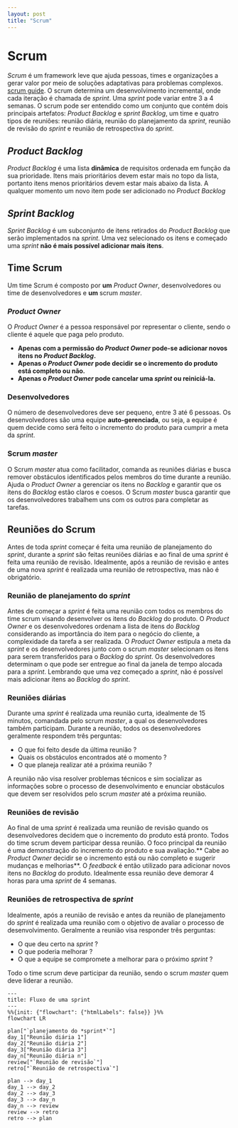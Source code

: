 ```yaml
---
layout: post
title: "Scrum"
---
```


# Scrum

_Scrum_ é um framework leve que ajuda pessoas, times e organizações a gerar valor por meio de soluções adaptativas para problemas complexos. [scrum guide][guide]. O scrum determina um desenvolvimento incremental, onde cada iteração é chamada de _sprint_. Uma _sprint_ pode variar entre 3 a 4 semanas. O scrum pode ser entendido como um conjunto que contém dois principais artefatos: _Product_ _Backlog_ e _sprint_ _Backlog_, um time e quatro tipos de reuniões: reunião diária, reunião do planejamento da _sprint_, reunião de revisão do _sprint_ e reunião de retrospectiva do _sprint_.

## _Product_ _Backlog_

_Product_ _Backlog_ é uma lista **dinâmica** de requisitos ordenada em função da sua prioridade. Itens mais prioritários devem estar mais no topo da lista, portanto itens menos prioritários devem estar mais abaixo da lista. A qualquer momento um novo item pode ser adicionado no _Product_ _Backlog_

## _Sprint_ _Backlog_

_Sprint_ _Backlog_ é um subconjunto de itens retirados do _Product_ _Backlog_ que serão implementados na _sprint_. Uma vez selecionado os itens e começado uma _sprint_ **não é mais possível adicionar mais itens**.

## Time Scrum

Um time Scrum é composto por **um** _Product_ _Owner_, desenvolvedores ou time de desenvolvedores e **um** scrum _master_.

### _Product_ _Owner_

O _Product_ _Owner_ é a pessoa responsável por representar o cliente, sendo o cliente é aquele que paga pelo produto.

- **Apenas com a permissão do _Product_ _Owner_ pode-se adicionar novos itens no _Product_ _Backlog_.**
- **Apenas o _Product_ _Owner_ pode decidir se o incremento do produto está completo ou não.**
- **Apenas o _Product_ _Owner_ pode cancelar uma _sprint_ ou reiniciá-la.**

### Desenvolvedores

O número de desenvolvedores deve ser pequeno, entre 3 até 6 pessoas. Os desenvolvedores são uma equipe **auto-gerenciada**, ou seja, a equipe é quem decide como será feito o incremento do produto para cumprir a meta da _sprint_.

### Scrum _master_

O Scrum _master_ atua como facilitador, comanda as reuniões diárias e busca remover obstáculos identificados pelos membros do time durante a reunião. Ajuda o _Product_ _Owner_ a gerenciar os itens no _Backlog_ e garantir que os itens do _Backlog_ estão claros e coesos. O Scrum _master_ busca garantir que os desenvolvedores trabalhem uns com os outros para completar as tarefas.

## Reuniões do Scrum

Antes de toda _sprint_ começar é feita uma reunião de planejamento do _sprint_, durante a _sprint_ são feitas reuniões diárias e ao final de uma _sprint_ é feita uma reunião de revisão. Idealmente, após a reunião de revisão e antes de uma nova _sprint_ é realizada uma reunião de retrospectiva, mas não é obrigatório.

### Reunião de planejamento do _sprint_

Antes de começar a _sprint_ é feita uma reunião com todos os membros do time scrum visando desenvolver os itens do _Backlog_ do produto. O _Product_ _Owner_ e os desenvolvedores ordenam a lista de itens do _Backlog_ considerando as importância do item para o negócio do cliente, a complexidade da tarefa a ser realizada. O _Product_ _Owner_ estipula a meta da _sprint_ e os desenvolvedores junto com o scrum _master_ selecionam os itens para serem transferidos para o _Backlog_ do _sprint_. Os desenvolvedores determinam o que pode ser entregue ao final da janela de tempo alocada para a _sprint_. Lembrando que uma vez começado a _sprint_, não é possível mais adicionar itens ao _Backlog_ do _sprint_.

### Reuniões diárias

Durante uma _sprint_ é realizada uma reunião curta, idealmente de 15 minutos, comandada pelo scrum _master_, a qual os desenvolvedores também participam. Durante a reunião, todos os desenvolvedores geralmente respondem três perguntas:

- O que foi feito desde da última reunião ?
- Quais os obstáculos encontrados até o momento ?
- O que planeja realizar até a próxima reunião ?

A reunião não visa resolver problemas técnicos e sim socializar as informações sobre o processo de desenvolvimento e enunciar obstáculos que devem ser resolvidos pelo scrum _master_ até a próxima reunião.

### Reuniões de revisão

Ao final de uma _sprint_ é realizada uma reunião de revisão quando os desenvolvedores decidem que o incremento do produto está pronto. Todos do time scrum devem participar dessa reunião. O foco principal da reunião é uma demonstração do incremento do produto e sua avaliação.** Cabe ao _Product_ _Owner_ decidir se o incremento está ou não completo e sugerir mudanças e melhorias**. O _feedback_ é então utilizado para adicionar novos itens no _Backlog_ do produto. Idealmente essa reunião deve demorar 4 horas para uma _sprint_ de 4 semanas.

### Reuniões de retrospectiva de _sprint_

Idealmente, após a reunião de revisão e antes da reunião de planejamento do _sprint_ é realizada uma reunião com o objetivo de avaliar o processo de desenvolvimento. Geralmente a reunião visa responder três perguntas:

- O que deu certo na _sprint_ ?
- O que poderia melhorar ?
- O que a equipe se compromete a melhorar para o próximo _sprint_ ?

Todo o time scrum deve participar da reunião, sendo o scrum _master_ quem deve liderar a reunião.

```mermaid
---
title: Fluxo de uma sprint
---
%%{init: {"flowchart": {"htmlLabels": false}} }%%
flowchart LR

plan["`planejamento do *sprint*`"]
day_1["Reunião diária 1"]
day_2["Reunião diária 2"]
day_3["Reunião diária 3"]
day_n["Reunião diária n"]
review["`Reunião de revisão`"]
retro["`Reunião de retrospectiva`"]

plan --> day_1
day_1 --> day_2
day_2 --> day_3
day_3 --> day_n
day_n --> review
review --> retro
retro --> plan
```

[guide]: https://scrumguides.org/docs/scrumguide/v2020/2020-Scrum-Guide-PortugueseBR-3.0.pdf

